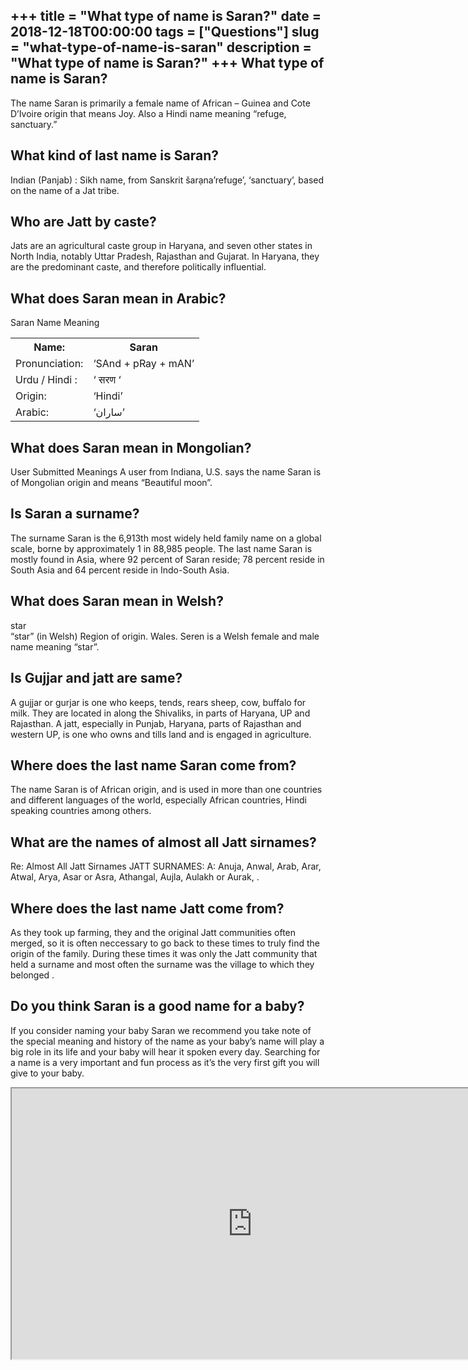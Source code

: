 +++
title = "What type of name is Saran?"
date = 2018-12-18T00:00:00
tags = ["Questions"]
slug = "what-type-of-name-is-saran"
description = "What type of name is Saran?"
+++
What type of name is Saran?
---------------------------

The name Saran is primarily a female name of African – Guinea and Cote D’Ivoire origin that means Joy. Also a Hindi name meaning “refuge, sanctuary.”

What kind of last name is Saran?
--------------------------------

Indian (Panjab) : Sikh name, from Sanskrit šarạna’refuge’, ‘sanctuary’, based on the name of a Jat tribe.

Who are Jatt by caste?
----------------------

Jats are an agricultural caste group in Haryana, and seven other states in North India, notably Uttar Pradesh, Rajasthan and Gujarat. In Haryana, they are the predominant caste, and therefore politically influential.

What does Saran mean in Arabic?
-------------------------------

Saran Name Meaning

<table><tr><th>Name:</th><th>Saran</th></tr><tr><td>Pronunciation:</td><td>‘SAnd + pRay + mAN’</td></tr><tr><td>Urdu / Hindi :</td><td>‘ सरण ‘</td></tr><tr><td>Origin:</td><td>‘Hindi’</td></tr><tr><td>Arabic:</td><td>‘ساران’</td></tr></table>

What does Saran mean in Mongolian?
----------------------------------

User Submitted Meanings A user from Indiana, U.S. says the name Saran is of Mongolian origin and means “Beautiful moon”.

Is Saran a surname?
-------------------

The surname Saran is the 6,913th most widely held family name on a global scale, borne by approximately 1 in 88,985 people. The last name Saran is mostly found in Asia, where 92 percent of Saran reside; 78 percent reside in South Asia and 64 percent reside in Indo-South Asia.

What does Saran mean in Welsh?
------------------------------

star  
“star” (in Welsh) Region of origin. Wales. Seren is a Welsh female and male name meaning “star”.

Is Gujjar and jatt are same?
----------------------------

A gujjar or gurjar is one who keeps, tends, rears sheep, cow, buffalo for milk. They are located in along the Shivaliks, in parts of Haryana, UP and Rajasthan. A jatt, especially in Punjab, Haryana, parts of Rajasthan and western UP, is one who owns and tills land and is engaged in agriculture.

Where does the last name Saran come from?
-----------------------------------------

The name Saran is of African origin, and is used in more than one countries and different languages of the world, especially African countries, Hindi speaking countries among others.

What are the names of almost all Jatt sirnames?
-----------------------------------------------

Re: Almost All Jatt Sirnames JATT SURNAMES: A: Anuja, Anwal, Arab, Arar, Atwal, Arya, Asar or Asra, Athangal, Aujla, Aulakh or Aurak, .

Where does the last name Jatt come from?
----------------------------------------

As they took up farming, they and the original Jatt communities often merged, so it is often neccessary to go back to these times to truly find the origin of the family. During these times it was only the Jatt community that held a surname and most often the surname was the village to which they belonged .

Do you think Saran is a good name for a baby?
---------------------------------------------

If you consider naming your baby Saran we recommend you take note of the special meaning and history of the name as your baby’s name will play a big role in its life and your baby will hear it spoken every day. Searching for a name is a very important and fun process as it’s the very first gift you will give to your baby.

<iframe allow="accelerometer; autoplay; clipboard-write; encrypted-media; gyroscope; picture-in-picture" allowfullscreen="" class="__youtube_prefs__  epyt-is-override  no-lazyload" data-no-lazy="1" data-origheight="433" data-origwidth="770" data-skipgform_ajax_framebjll="" height="433" id="_ytid_17657" loading="lazy" src="https://www.youtube.com/embed/XO9BQaktAMU?enablejsapi=1&autoplay=0&cc_load_policy=0&cc_lang_pref=&iv_load_policy=1&loop=0&modestbranding=0&rel=1&fs=1&playsinline=0&autohide=2&theme=dark&color=red&controls=1&" title="YouTube player" width="770"></iframe>